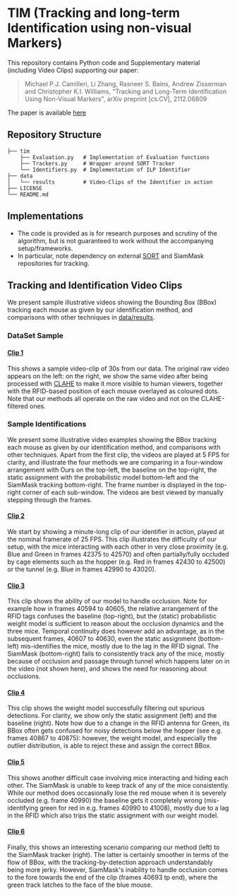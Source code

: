 # TIM (Tracking and long-term Identification using non-visual Markers)

This repository contains Python code and Supplementary material (including Video Clips) supporting our paper:
> Michael P.J. Camilleri, Li Zhang, Rasneer S. Bains, Andrew Zisserman and Christopher K.I. Williams, "Tracking and Long-Term Identification Using Non-Visual Markers", arXiv preprint [cs.CV], 2112.06809

The paper is available [here](https://arxiv.org/pdf/2112.06809.pdf)

## Repository Structure
```
├── tim
    ├── Evaluation.py   # Implementation of Evaluation functions
    ├── Trackers.py     # Wrapper around SORT Tracker
    └── Identifiers.py  # Implementation of ILP Identifier
├── data
│   └── results         # Video-Clips of the Identifier in action
├── LICENSE
└── README.md
```

## Implementations
 * The code is provided as is for research purposes and scrutiny of the algorithm, but is not guaranteed to work without the accompanying setup/frameworks.
 * In particular, note dependency on external [SORT](https://github.com/abewley/sort) and SiamMask repositories for tracking.

## Tracking and Identification Video Clips
We present sample illustrative videos showing the Bounding Box (BBox) tracking each mouse as given by our identification method, and comparisons with other techniques in [data/results](https://github.com/michael-camilleri/TIM/tree/main/data/results).

### DataSet Sample

#### [Clip 1](https://github.com/michael-camilleri/TIM/blob/main/data/results/Clip_1.mp4) 
This shows a sample video-clip of 30s from our data. The original raw video appears on the left: on the right, we show the same video after being processed with [CLAHE](https://www.geeksforgeeks.org/clahe-histogram-eqalization-opencv/) to make it more visible to human viewers, together with the RFID-based position of each mouse overlayed as coloured dots. Note that our methods all operate on the raw video and not on the CLAHE-filtered ones.

### Sample Identifications
We present some illustrative video examples showing the BBox tracking each mouse as given by our identification method, and comparisons with other techniques.
Apart from the first clip, the videos are played at 5 FPS for clarity, and illustrate the four methods we are comparing in a four-window arrangement with Ours on the top-left, the baseline on the top-right, the static assignment with the probabilistic model bottom-left and the SiamMask tracking bottom-right.
The frame number is displayed in the top-right corner of each sub-window.
The videos are best viewed by manually stepping through the frames.

#### [Clip 2](https://github.com/michael-camilleri/TIM/blob/main/data/results/Clip_2.mp4)
We start by showing a minute-long clip of our identifier in action, played at the nominal framerate of 25 FPS.
This clip illustrates the difficulty of our setup, with the mice interacting with each other in very close proximity (e.g. Blue and Green in frames 42375 to 42570) and often partially/fully occluded by cage elements such as the hopper (e.g. Red in frames 42430 to 42500) or the tunnel (e.g. Blue in frames 42990 to 43020).

#### [Clip 3](https://github.com/michael-camilleri/TIM/blob/main/data/results/Clip_3.mp4)
This clip shows the ability of our model to handle occlusion.
Note for example how in frames 40594 to 40605, the relative arrangement of the RFID tags confuses the baseline (top-right), but the (static) probabilistic weight model is sufficient to reason about the occlusion dynamics and the three mice.
Temporal continuity does however add an advantage, as in the subsequent frames, 40607 to 40630, even the static assignment (bottom-left) mis-identifies the mice, mostly due to the lag in the RFID signal.
The SiamMask (bottom-right) fails to consistently track any of the mice, mostly because of occlusion and passage through tunnel which happens later on in the video (not shown here), and shows the need for reasoning about occlusions.

#### [Clip 4](https://github.com/michael-camilleri/TIM/blob/main/data/results/Clip_4.mp4)
This clip shows the weight model successfully filtering out spurious detections.
For clarity, we show only the static assignment (left) and the baseline (right).
Note how due to a change in the RFID antenna for Green, its BBox often gets confused for noisy detections below the hopper (see e.g. frames 40867 to 40875): however, the weight model, and especially the outlier distribution, is able to reject these and assign the correct BBox.

#### [Clip 5](https://github.com/michael-camilleri/TIM/blob/main/data/results/Clip_5.mp4)
This shows another difficult case involving mice interacting and hiding each other.
The SiamMask is unable to keep track of any of the mice consistently.
While our method does occasionally lose the red mouse when it is severely occluded (e.g. frame 40990) the baseline gets it completely wrong (mis-identifying green for red in e.g. frames 40990 to 41008), mostly due to a lag in the RFID which also trips the static assignment with our weight model.

#### [Clip 6](https://github.com/michael-camilleri/TIM/blob/main/data/results/Clip_6.mp4)
Finally, this shows an interesting scenario comparing our method (left) to the SiamMask tracker (right).
The latter is certainly smoother in terms of the flow of BBox, with the tracking-by-detection approach understandably being more jerky.
However, SiamMask's inability to handle occlusion comes to the fore towards the end of the clip (frames 40693 tp end), where the green track latches to the face of the blue mouse.

